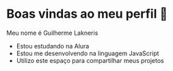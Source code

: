 # Boas vindas ao meu perfil 🦁

Meu nome é Guilherme Lakneris

- Estou estudando na Alura
- Estou me desenvolvendo na linguagem JavaScript
- Utilizo este espaço para compartilhar meus projetos
